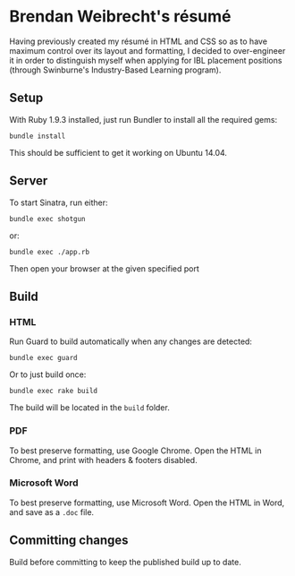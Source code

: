 # Brendan Weibrecht's résumé

Having previously created my résumé in HTML and CSS so as to have maximum control over its layout and formatting, I decided to over-engineer it in order to distinguish myself when applying for IBL placement positions (through Swinburne's Industry-Based Learning program).

## Setup

With Ruby 1.9.3 installed, just run Bundler to install all the required gems:

	bundle install

This should be sufficient to get it working on Ubuntu 14.04.

## Server

To start Sinatra, run either:

	bundle exec shotgun

or:

	bundle exec ./app.rb

Then open your browser at the given specified port

## Build

### HTML

Run Guard to build automatically when any changes are detected:

	bundle exec guard

Or to just build once:

	bundle exec rake build

The build will be located in the `build` folder.

### PDF

To best preserve formatting, use Google Chrome. Open the HTML in Chrome, and print with headers & footers disabled.

### Microsoft Word

To best preserve formatting, use Microsoft Word. Open the HTML in Word, and save as a `.doc` file.

## Committing changes

Build before committing to keep the published build up to date.